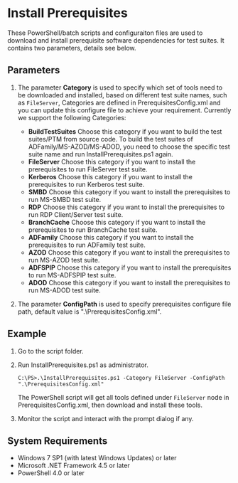 ﻿# Install Prerequisites

These PowerShell/batch scripts and configuraiton files are used to download and install prerequisite software dependencies for test suites. It contains two parameters, details see below.

## Parameters

1. The parameter **Category** is used to specify which set of tools need to be downloaded and installed, based on different test suite names, such as `FileServer`, Categories are defined in PrerequisitesConfig.xml
    and you can update this configure file to achieve your requirement.
    Currently we support the following Categories:

    * **BuildTestSuites**
      Choose this category if you want to build the test suites/PTM from source code. To build the test suites of ADFamily/MS-AZOD/MS-ADOD, you need to choose the specific test suite name and run InstallPrerequisites.ps1 again.
    * **FileServer**
      Choose this category if you want to install the prerequisites to run FileServer test suite.
    * **Kerberos**
      Choose this category if you want to install the prerequisites to run Kerberos test suite.    
    * **SMBD**
      Choose this category if you want to install the prerequisites to run MS-SMBD test suite.
    * **RDP**
      Choose this category if you want to install the prerequisites to run RDP Client/Server test suite.
    * **BranchCache**
      Choose this category if you want to install the prerequisites to run BranchCache test suite.
    * **ADFamily**
      Choose this category if you want to install the prerequisites to run ADFamily test suite.
    * **AZOD**
      Choose this category if you want to install the prerequisites to run MS-AZOD test suite.
    * **ADFSPIP**
      Choose this category if you want to install the prerequisites to run MS-ADFSPIP test suite.
    * **ADOD**
      Choose this category if you want to install the prerequisites to run MS-ADOD test suite.


2. The parameter **ConfigPath** is used to specify prerequisites configure file path, default value is ".\PrerequisitesConfig.xml".

## Example

1. Go to the script folder.
2. Run InstallPrerequisites.ps1 as administrator.

    ```
    C:\PS>.\InstallPrerequisites.ps1 -Category FileServer -ConfigPath ".\PrerequisitesConfig.xml"
    ```

    The PowerShell script will get all tools defined under `FileServer` node in PrerequisitesConfig.xml, then download and install these tools.
3. Monitor the script and interact with the prompt dialog if any.

## System Requirements

* Windows 7 SP1 (with latest Windows Updates) or later
* Microsoft .NET Framework 4.5 or later
* PowerShell 4.0 or later

